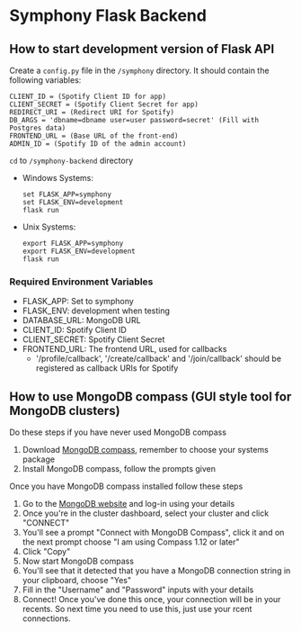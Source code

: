 # Symphony Flask Backend

## How to start development version of Flask API
Create a `config.py` file in the `/symphony` directory. It should contain the
following variables:
```
CLIENT_ID = (Spotify Client ID for app)
CLIENT_SECRET = (Spotify Client Secret for app)
REDIRECT_URI = (Redirect URI for Spotify)
DB_ARGS = 'dbname=dbname user=user password=secret' (Fill with Postgres data)
FRONTEND_URL = (Base URL of the front-end)
ADMIN_ID = (Spotify ID of the admin account)
```

`cd` to `/symphony-backend` directory
- Windows Systems:
    ```
    set FLASK_APP=symphony
    set FLASK_ENV=development
    flask run
    ```
- Unix Systems:
    ```
    export FLASK_APP=symphony
    export FLASK_ENV=development
    flask run
    ```

### Required Environment Variables
- FLASK_APP: Set to symphony
- FLASK_ENV: development when testing
- DATABASE_URL: MongoDB URL
- CLIENT_ID: Spotify Client ID
- CLIENT_SECRET: Spotify Client Secret
- FRONTEND_URL: The frontend URL, used for callbacks
  - '/profile/callback', '/create/callback' and '/join/callback' should be registered as callback URIs for Spotify

## How to use MongoDB compass (GUI style tool for MongoDB clusters)
Do these steps if you have never used MongoDB compass
1. Download [MongoDB compass](https://www.mongodb.com/download-center?jmp=hero#compass), remember to choose your systems package
2. Install MongoDB compass, follow the prompts given

Once you have MongoDB compass installed follow these steps
1. Go to the [MongoDB website](https://www.mongodb.com/) and log-in using your details 
2. Once you're in the cluster dashboard, select your cluster and click "CONNECT"
3. You'll see a prompt "Connect with MongoDB Compass", click it and on the next prompt choose "I am using Compass 1.12 or later"
4. Click "Copy"
5. Now start MongoDB compass 
6. You'll see that it detected that you have a MongoDB connection string in your clipboard, choose "Yes"
7. Fill in the "Username" and "Password" inputs with your details
8. Connect!
Once you've done this once, your connection will be in your recents. So next time you need to use this, just use your rcent connections.
